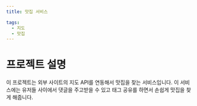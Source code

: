 ```yaml
---
title: 맛집 서비스

tags:
  - 지도
  - 맛집
---
```

# 프로젝트 설명
 이 프로젝트는 외부 사이트의 지도 API를 연동해서 맛집을 찾는 서비스입니다. 이 서비스에는 유저들 사이에서 댓글을 주고받을 수 있고 태그 공유를 하면서 손쉽게 맛집을 찾게 해줍니다.

